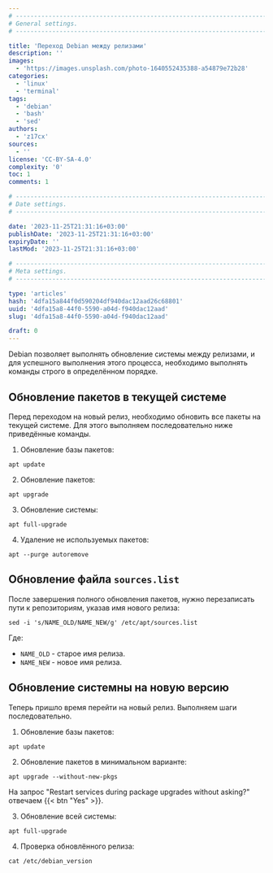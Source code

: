 ```yaml
---
# -------------------------------------------------------------------------------------------------------------------- #
# General settings.
# -------------------------------------------------------------------------------------------------------------------- #

title: 'Переход Debian между релизами'
description: ''
images:
  - 'https://images.unsplash.com/photo-1640552435388-a54879e72b28'
categories:
  - 'linux'
  - 'terminal'
tags:
  - 'debian'
  - 'bash'
  - 'sed'
authors:
  - 'z17cx'
sources:
  - ''
license: 'CC-BY-SA-4.0'
complexity: '0'
toc: 1
comments: 1

# -------------------------------------------------------------------------------------------------------------------- #
# Date settings.
# -------------------------------------------------------------------------------------------------------------------- #

date: '2023-11-25T21:31:16+03:00'
publishDate: '2023-11-25T21:31:16+03:00'
expiryDate: ''
lastMod: '2023-11-25T21:31:16+03:00'

# -------------------------------------------------------------------------------------------------------------------- #
# Meta settings.
# -------------------------------------------------------------------------------------------------------------------- #

type: 'articles'
hash: '4dfa15a844f0d590204df940dac12aad26c68801'
uuid: '4dfa15a8-44f0-5590-a04d-f940dac12aad'
slug: '4dfa15a8-44f0-5590-a04d-f940dac12aad'

draft: 0
---
```


Debian позволяет выполнять обновление системы между релизами, и для успешного выполнения этого процесса, необходимо выполнять команды строго в определённом порядке.

<!--more-->

## Обновление пакетов в текущей системе

Перед переходом на новый релиз, необходимо обновить все пакеты на текущей системе. Для этого выполняем последовательно ниже приведённые команды.

1. Обновление базы пакетов:

```terminal {os="linux",mode="root"}
apt update
```

2. Обновление пакетов:

```terminal {os="linux",mode="root"}
apt upgrade
```

3. Обновление системы:

```terminal {os="linux",mode="root"}
apt full-upgrade
```

4. Удаление не используемых пакетов:

```terminal {os="linux",mode="root"}
apt --purge autoremove
```

## Обновление файла `sources.list`

После завершения полного обновления пакетов, нужно перезаписать пути к репозиториям, указав имя нового релиза:

```terminal {os="linux",mode="root"}
sed -i 's/NAME_OLD/NAME_NEW/g' /etc/apt/sources.list
```

Где:

- `NAME_OLD` - старое имя релиза.
- `NAME_NEW` - новое имя релиза.

## Обновление системны на новую версию

Теперь пришло время перейти на новый релиз. Выполняем шаги последовательно.

1. Обновление базы пакетов:

```terminal {os="linux",mode="root"}
apt update
```

2. Обновление пакетов в минимальном варианте:

```terminal {os="linux",mode="root"}
apt upgrade --without-new-pkgs
```

На запрос "Restart services during package upgrades without asking?" отвечаем {{< btn "Yes" >}}.

3. Обновление всей системы:

```terminal {os="linux",mode="root"}
apt full-upgrade
```

4. Проверка обновлённого релиза:

```terminal {os="linux",mode="root"}
cat /etc/debian_version
```
